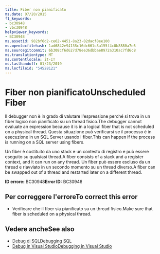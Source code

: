 ```yaml
---
title: Fiber non pianificato
ms.date: 07/20/2015
f1_keywords:
- bc30948
- vbc30948
helpviewer_keywords:
- BC30948
ms.assetid: 982bf6d2-ce62-4451-8a23-82dacf8ee100
ms.openlocfilehash: 1ad6842e94138c16dc661c3a155f4c0b8880a7e5
ms.sourcegitcommit: 6b308cf6d627d78ee36dbbae8972a310ac7fd6c8
ms.translationtype: MT
ms.contentlocale: it-IT
ms.lasthandoff: 01/23/2019
ms.locfileid: "54528121"
---
```

# <a name="unscheduled-fiber"></a><span data-ttu-id="3d0ba-102">Fiber non pianificato</span><span class="sxs-lookup"><span data-stu-id="3d0ba-102">Unscheduled Fiber</span></span>
<span data-ttu-id="3d0ba-103">Il debugger non è in grado di valutare l'espressione perché si trova in un fiber logico non pianificato su un thread fisico.</span><span class="sxs-lookup"><span data-stu-id="3d0ba-103">The debugger cannot evaluate an expression because it is in a logical fiber that is not scheduled on a physical thread.</span></span> <span data-ttu-id="3d0ba-104">Questa situazione può verificarsi se il processo è in esecuzione in un SQL Server usando i fiber.</span><span class="sxs-lookup"><span data-stu-id="3d0ba-104">This can happen if the process is running on a SQL server using fibers.</span></span>  
  
 <span data-ttu-id="3d0ba-105">Un fiber è costituito da uno stack e un contesto di registro e può essere eseguito su qualsiasi thread.</span><span class="sxs-lookup"><span data-stu-id="3d0ba-105">A fiber consists of a stack and a register context, and it can run on any thread.</span></span> <span data-ttu-id="3d0ba-106">Un fiber può essere escluso da un thread e riavviato in un secondo momento su un thread diverso.</span><span class="sxs-lookup"><span data-stu-id="3d0ba-106">A fiber can be swapped out of a thread and restarted later on a different thread.</span></span>  
  
 <span data-ttu-id="3d0ba-107">**ID errore:** BC30948</span><span class="sxs-lookup"><span data-stu-id="3d0ba-107">**Error ID:** BC30948</span></span>  
  
## <a name="to-correct-this-error"></a><span data-ttu-id="3d0ba-108">Per correggere l'errore</span><span class="sxs-lookup"><span data-stu-id="3d0ba-108">To correct this error</span></span>  
  
-   <span data-ttu-id="3d0ba-109">Verificare che il fiber sia pianificato su un thread fisico.</span><span class="sxs-lookup"><span data-stu-id="3d0ba-109">Make sure that fiber is scheduled on a physical thread.</span></span>  
  
## <a name="see-also"></a><span data-ttu-id="3d0ba-110">Vedere anche</span><span class="sxs-lookup"><span data-stu-id="3d0ba-110">See also</span></span>
- [<span data-ttu-id="3d0ba-111">Debug di SQL</span><span class="sxs-lookup"><span data-stu-id="3d0ba-111">Debugging SQL</span></span>](https://msdn.microsoft.com/library/f27c17e6-1d90-49f2-9fc0-d02e6a27f109)
- [<span data-ttu-id="3d0ba-112">Debug in Visual Studio</span><span class="sxs-lookup"><span data-stu-id="3d0ba-112">Debugging in Visual Studio</span></span>](/visualstudio/debugger/debugging-in-visual-studio)
